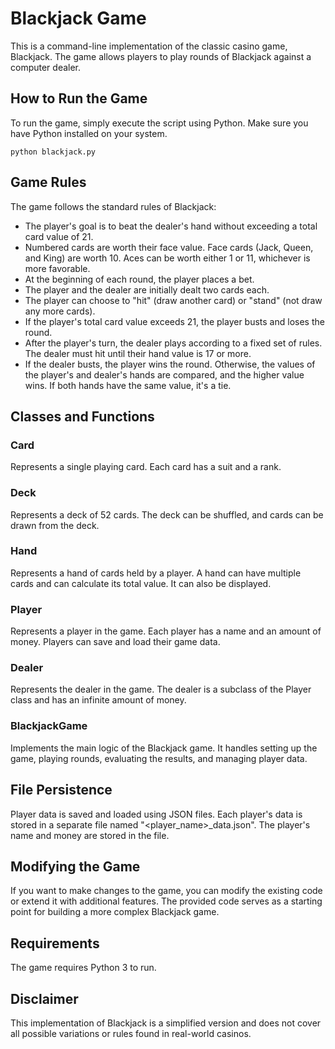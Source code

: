 # Blackjack Game

This is a command-line implementation of the classic casino game, Blackjack. The game allows players to play rounds of Blackjack against a computer dealer.

## How to Run the Game

To run the game, simply execute the script using Python. Make sure you have Python installed on your system.

```shell
python blackjack.py
```

## Game Rules

The game follows the standard rules of Blackjack:

- The player's goal is to beat the dealer's hand without exceeding a total card value of 21.
- Numbered cards are worth their face value. Face cards (Jack, Queen, and King) are worth 10. Aces can be worth either 1 or 11, whichever is more favorable.
- At the beginning of each round, the player places a bet.
- The player and the dealer are initially dealt two cards each.
- The player can choose to "hit" (draw another card) or "stand" (not draw any more cards).
- If the player's total card value exceeds 21, the player busts and loses the round.
- After the player's turn, the dealer plays according to a fixed set of rules. The dealer must hit until their hand value is 17 or more.
- If the dealer busts, the player wins the round. Otherwise, the values of the player's and dealer's hands are compared, and the higher value wins. If both hands have the same value, it's a tie.

## Classes and Functions

### Card

Represents a single playing card. Each card has a suit and a rank.

### Deck

Represents a deck of 52 cards. The deck can be shuffled, and cards can be drawn from the deck.

### Hand

Represents a hand of cards held by a player. A hand can have multiple cards and can calculate its total value. It can also be displayed.

### Player

Represents a player in the game. Each player has a name and an amount of money. Players can save and load their game data.

### Dealer

Represents the dealer in the game. The dealer is a subclass of the Player class and has an infinite amount of money.

### BlackjackGame

Implements the main logic of the Blackjack game. It handles setting up the game, playing rounds, evaluating the results, and managing player data.

## File Persistence

Player data is saved and loaded using JSON files. Each player's data is stored in a separate file named "<player_name>_data.json". The player's name and money are stored in the file.

## Modifying the Game

If you want to make changes to the game, you can modify the existing code or extend it with additional features. The provided code serves as a starting point for building a more complex Blackjack game.

## Requirements

The game requires Python 3 to run.

## Disclaimer

This implementation of Blackjack is a simplified version and does not cover all possible variations or rules found in real-world casinos.